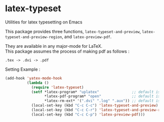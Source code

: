 # latex-typeset
Utilities for latex typesetting on Emacs

This package provides three functions, `latex-typeset-and-preview`, `latex-typeset-and-preview-region`, and `latex-preview-pdf`. 

They are available in any major-mode for LaTeX.  
This package assumes the process of making pdf as follows :

    .tex -> .dvi -> .pdf

Setting Example :

```lisp
(add-hook 'yatex-mode-hook
          (lambda ()
            (require 'latex-typeset)
            (setf *latex-program* "uplatex"               ;; default is "platex"
                  *latex-pdf-program* "open"              ;; default is "evince"
                  *latex-rm-ext* '(".dvi" ".log" ".aux")) ;; default is '(".dvi")
            (local-set-key (kbd "C-c C-c") 'latex-typeset-and-preview)
            (local-set-key (kbd "C-c C-r") 'latex-typeset-and-preview-region)
            (local-set-key (kbd "C-c C-p") 'latex-preview-pdf)))
```
